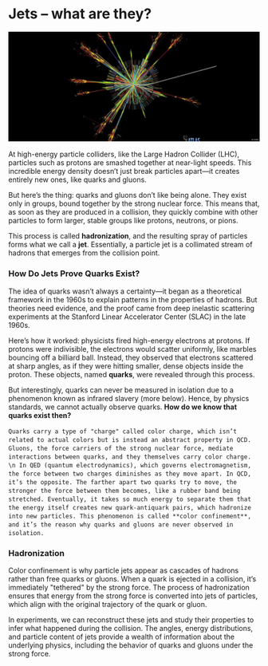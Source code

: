 Jets – what are they?
=====================

![](/jet.png)

At high-energy particle colliders, like the Large Hadron Collider (LHC), particles such as protons are smashed together at near-light speeds. This incredible energy density doesn’t just break particles apart—it creates entirely new ones, like quarks and gluons.

But here’s the thing: quarks and gluons don’t like being alone. They exist only in groups, bound together by the strong nuclear force. This means that, as soon as they are produced in a collision, they quickly combine with other particles to form larger, stable groups like protons, neutrons, or pions.

This process is called **hadronization**, and the resulting spray of particles forms what we call a **jet**. Essentially, a particle jet is a collimated stream of hadrons that emerges from the collision point.

### How Do Jets Prove Quarks Exist?

The idea of quarks wasn’t always a certainty—it began as a theoretical framework in the 1960s to explain patterns in the properties of hadrons. But theories need evidence, and the proof came from deep inelastic scattering experiments at the Stanford Linear Accelerator Center (SLAC) in the late 1960s.

Here’s how it worked: physicists fired high-energy electrons at protons. If protons were indivisible, the electrons would scatter uniformly, like marbles bouncing off a billiard ball. Instead, they observed that electrons scattered at sharp angles, as if they were hitting smaller, dense objects inside the proton. These objects, named **quarks**, were revealed through this process.

But interestingly, quarks can never be measured in isolation due to a phenomenon known as infrared slavery (more below). Hence, by physics standards, we cannot actually observe quarks. **How do we know that quarks exist then?**

`Quarks carry a type of "charge" called color charge, which isn’t related to actual colors but is instead an abstract property in QCD. Gluons, the force carriers of the strong nuclear force, mediate interactions between quarks, and they themselves carry color charge. \n In QED (quantum electrodynamics), which governs electromagnetism, the force between two charges diminishes as they move apart. In QCD, it’s the opposite. The farther apart two quarks try to move, the stronger the force between them becomes, like a rubber band being stretched. Eventually, it takes so much energy to separate them that the energy itself creates new quark-antiquark pairs, which hadronize into new particles. This phenomenon is called **color confinement**, and it’s the reason why quarks and gluons are never observed in isolation.`

### Hadronization

Color confinement is why particle jets appear as cascades of hadrons rather than free quarks or gluons. When a quark is ejected in a collision, it’s immediately "tethered" by the strong force. The process of hadronization ensures that energy from the strong force is converted into jets of particles, which align with the original trajectory of the quark or gluon.

In experiments, we can reconstruct these jets and study their properties to infer what happened during the collision. The angles, energy distributions, and particle content of jets provide a wealth of information about the underlying physics, including the behavior of quarks and gluons under the strong force.
